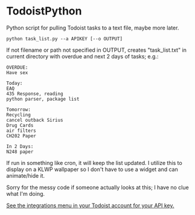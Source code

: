 # TodoistPython
 Python script for pulling Todoist tasks to a text file, maybe more later.

`python task_list.py --a APIKEY [--o OUTPUT]`

If not filename or path not specified in OUTPUT, creates "task_list.txt" in current directory with overdue and next 2 days of tasks; e.g.:

```
OVERDUE:
Have sex

Today:
EAQ
435 Response, reading
python parser, package list

Tomorrow:
Recycling
cancel outback Sirius
Drug Cards
air filters
CH202 Paper

In 2 Days:
N248 paper
```
If run in something like cron, it will keep the list updated. I utilize this to display on a KLWP wallpaper so I don't have to use a widget and can animate/hide it. 

Sorry for the messy code if someone actually looks at this; I have no clue what I'm doing.

[See the integrations menu in your Todoist account for your API key.](https://todoist.com/prefs/integrations)

